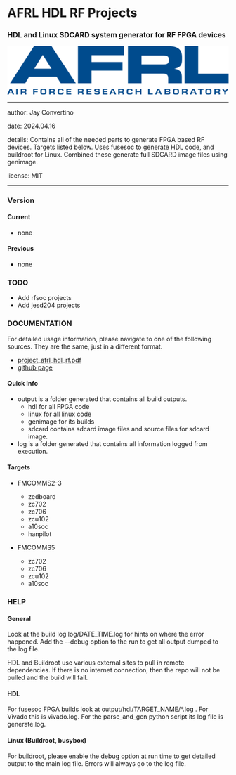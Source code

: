 # AFRL HDL RF Projects
### HDL and Linux SDCARD system generator for RF FPGA devices

![logo_img](docs/manual/img/AFRL.png)

---

author: Jay Convertino

date: 2024.04.16

details: Contains all of the needed parts to generate FPGA based RF devices. Targets listed below. Uses fusesoc to generate HDL code, and buildroot for Linux. Combined these generate full SDCARD image files using genimage.

license: MIT

---

### Version
#### Current
  - none

#### Previous
  - none

### TODO
  - Add rfsoc projects
  - Add jesd204 projects

### DOCUMENTATION
  For detailed usage information, please navigate to one of the following sources. They are the same, just in a different format.

  - [project_afrl_hdl_rf.pdf](docs/manual/project_afrl_hdl_rf.pdf)
  - [github page](https://johnathan-convertino-afrl.github.io/project_afrl_hdl_rf/)

#### Quick Info
  - output is a folder generated that contains all build outputs.
    - hdl for all FPGA code
    - linux for all linux code
    - genimage for its builds
    - sdcard contains sdcard image files and source files for sdcard image.
  - log is a folder generated that contains all information logged from execution.

#### Targets
  - FMCOMMS2-3
    - zedboard
    - zc702
    - zc706
    - zcu102
    - a10soc
    - hanpilot

  - FMCOMMS5
    - zc702
    - zc706
    - zcu102
    - a10soc

### HELP
#### General
Look at the build log log/DATE_TIME.log for hints on where the error happened. Add the --debug option to the run to get all output dumped to the log file.

HDL and Buildroot use various external sites to pull in remote dependencies. If there is no internet connection, then the repo will not be pulled and the build will fail.

#### HDL
For fusesoc FPGA builds look at output/hdl/TARGET_NAME/*.log . For Vivado this is vivado.log. For the parse_and_gen python script its log file is generate.log.

#### Linux (Buildroot, busybox)
For buildroot, please enable the debug option at run time to get detailed output to the main log file. Errors will always go to the log file.
